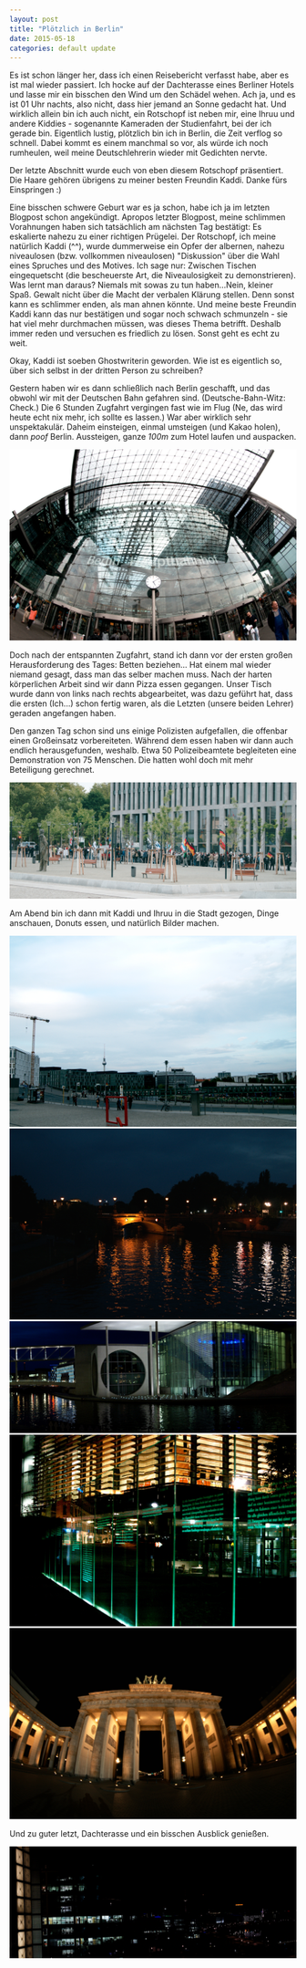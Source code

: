 ```yaml
---
layout: post
title: "Plötzlich in Berlin"
date: 2015-05-18
categories: default update
---
```


Es ist schon länger her, dass ich einen Reisebericht verfasst habe, aber es ist mal wieder passiert.
Ich hocke auf der Dachterasse eines Berliner Hotels und lasse mir ein bisschen den Wind um den Schädel wehen.
Ach ja, und es ist 01 Uhr nachts, also nicht, dass hier jemand an Sonne gedacht hat.
Und wirklich allein bin ich auch nicht, ein Rotschopf ist neben mir, eine Ihruu und andere Kiddies - sogenannte Kameraden der Studienfahrt, bei der ich gerade bin. Eigentlich lustig, plötzlich bin ich in Berlin, die Zeit verflog so schnell. Dabei kommt es einem manchmal so vor, als würde ich noch rumheulen, weil meine Deutschlehrerin wieder mit Gedichten nervte. 

Der letzte Abschnitt wurde euch von eben diesem Rotschopf präsentiert. Die Haare gehören übrigens zu meiner besten Freundin Kaddi. Danke fürs Einspringen :)

Eine bisschen schwere Geburt war es ja schon, habe ich ja im letzten Blogpost schon angekündigt. Apropos letzter Blogpost, meine schlimmen Vorahnungen haben sich tatsächlich am nächsten Tag bestätigt: Es eskalierte nahezu zu einer richtigen Prügelei. Der Rotschopf, ich meine natürlich Kaddi (^^), wurde dummerweise ein Opfer der albernen, nahezu niveaulosen (bzw. vollkommen niveaulosen) "Diskussion" über die Wahl eines Spruches und des Motives. Ich sage nur: Zwischen Tischen eingequetscht (die bescheuerste Art, die Niveaulosigkeit zu demonstrieren). 
Was lernt man daraus? Niemals mit sowas zu tun haben...Nein, kleiner Spaß. Gewalt nicht über die Macht der verbalen Klärung stellen. Denn sonst kann es schlimmer enden, als man ahnen könnte. Und meine beste Freundin Kaddi kann das nur bestätigen und sogar noch schwach schmunzeln - sie hat viel mehr durchmachen müssen, was dieses Thema betrifft. Deshalb immer reden und versuchen es friedlich zu lösen. Sonst geht es echt zu weit.

Okay, Kaddi ist soeben Ghostwriterin geworden. Wie ist es eigentlich so, über sich selbst in der dritten Person zu schreiben?

Gestern haben wir es dann schließlich nach Berlin geschafft, und das obwohl wir mit der Deutschen Bahn gefahren sind. (Deutsche-Bahn-Witz: Check.) Die 6 Stunden Zugfahrt vergingen fast wie im Flug (Ne, das wird heute echt nix mehr, ich sollte es lassen.) War aber wirklich sehr unspektakulär. Daheim einsteigen, einmal umsteigen (und Kakao holen), dann *poof* Berlin.
Aussteigen, ganze *100m* zum Hotel laufen und auspacken.

![bahnhof](/assets/20150519/20150518_0003.jpg)

Doch nach der entspannten Zugfahrt, stand ich dann vor der ersten großen Herausforderung des Tages: Betten beziehen... Hat einem mal wieder niemand gesagt, dass man das selber machen muss. Nach der harten körperlichen Arbeit sind wir dann Pizza essen gegangen. Unser Tisch wurde dann von links nach rechts abgearbeitet, was dazu geführt hat, dass die ersten (Ich...) schon fertig waren, als die Letzten (unsere beiden Lehrer) geraden angefangen haben.

Den ganzen Tag schon sind uns einige Polizisten aufgefallen, die offenbar einen Großeinsatz vorbereiteten. Während dem essen haben wir dann auch endlich herausgefunden, weshalb. Etwa 50 Polizeibeamtete begleiteten eine Demonstration von 75 Menschen. Die hatten wohl doch mit mehr Beteiligung gerechnet.

![demo](/assets/20150519/20150518_0009.jpg)

Am Abend bin ich dann mit Kaddi und Ihruu in die Stadt gezogen, Dinge anschauen, Donuts essen, und natürlich Bilder machen.

![berlin1](/assets/20150519/20150518_0021_01.jpg)
![berlin2](/assets/20150519/20150518_0029.jpg)
![berlin3](/assets/20150519/20150518_0032.jpg)
![berlin4](/assets/20150519/20150518_0033.jpg)
![berlin5](/assets/20150519/20150518_0039.jpg)

Und zu guter letzt, Dachterasse und ein bisschen Ausblick genießen.

![berlin6](/assets/20150519/20150519_0006.jpg)